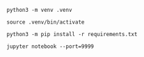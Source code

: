 ```
python3 -m venv .venv
```

```
source .venv/bin/activate
```

```
python3 -m pip install -r requirements.txt
```

```
jupyter notebook --port=9999
```

